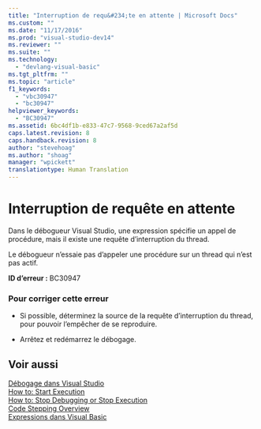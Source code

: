 ```yaml
---
title: "Interruption de requ&#234;te en attente | Microsoft Docs"
ms.custom: ""
ms.date: "11/17/2016"
ms.prod: "visual-studio-dev14"
ms.reviewer: ""
ms.suite: ""
ms.technology: 
  - "devlang-visual-basic"
ms.tgt_pltfrm: ""
ms.topic: "article"
f1_keywords: 
  - "vbc30947"
  - "bc30947"
helpviewer_keywords: 
  - "BC30947"
ms.assetid: 6bc4df1b-e833-47c7-9568-9ced67a2af5d
caps.latest.revision: 8
caps.handback.revision: 8
author: "stevehoag"
ms.author: "shoag"
manager: "wpickett"
translationtype: Human Translation
---
```

# Interruption de requ&#234;te en attente
Dans le débogueur Visual Studio, une expression spécifie un appel de procédure, mais il existe une requête d’interruption du thread.  
  
 Le débogueur n’essaie pas d’appeler une procédure sur un thread qui n’est pas actif.  
  
 **ID d’erreur :** BC30947  
  
### Pour corriger cette erreur  
  
-   Si possible, déterminez la source de la requête d’interruption du thread, pour pouvoir l’empêcher de se reproduire.  
  
-   Arrêtez et redémarrez le débogage.  
  
## Voir aussi  
 [Débogage dans Visual Studio](/visual-studio/debugger/debugging-in-visual-studio)   
 [How to: Start Execution](http://msdn.microsoft.com/fr-fr/b0fe0ce5-900e-421f-a4c6-aa44ddae453c)   
 [How to: Stop Debugging or Stop Execution](http://msdn.microsoft.com/fr-fr/03c68f95-aa96-481b-990e-467e065453a5)   
 [Code Stepping Overview](http://msdn.microsoft.com/fr-fr/8791dac9-64d1-4bb9-b59e-8d59af1833f9)   
 [Expressions dans Visual Basic](../Topic/Expressions%20in%20Visual%20Basic.md)